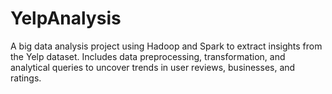 # YelpAnalysis
A big data analysis project using Hadoop and Spark to extract insights from the Yelp dataset. Includes data preprocessing, transformation, and analytical queries to uncover trends in user reviews, businesses, and ratings.

